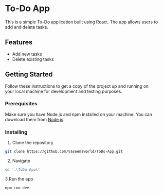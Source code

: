 
# To-Do App

This is a simple To-Do application built using React. The app allows users to add and delete tasks.

## Features

- Add new tasks
- Delete existing tasks

## Getting Started

Follow these instructions to get a copy of the project up and running on your local machine for development and testing purposes.

### Prerequisites

Make sure you have Node.js and npm installed on your machine. You can download them from [Node.js](https://nodejs.org/).

### Installing

1. Clone the repository

```bash
git clone https://github.com/Vaseemsworld/ToDo-App.git
```
2. Navigate

```bash
cd '.\ToDo App\'
```

3.Run the app
```bash
npm run dev
```

